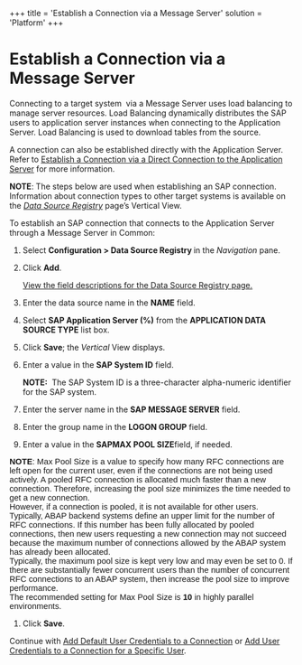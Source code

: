 +++
title = 'Establish a Connection via a Message Server'
solution = 'Platform'
+++

# Establish a Connection via a Message Server

Connecting to a target system  via a Message Server uses load balancing
to manage server resources. Load Balancing dynamically distributes the
SAP users to application server instances when connecting to the
Application Server. Load Balancing is used to download tables from the
source.

A connection can also be established directly with the Application
Server. Refer to [Establish a Connection via a Direct Connection to the
Application Server](Establish_a_Connection_Direct_Connection) for
more information.

<span style="font-weight: bold;">NOTE</span>: The steps below are used
when establishing an SAP connection. Information about connection types
to other target systems is available on
the<span style="font-style: italic;"> [Data Source
Registry](../Page_Desc/Data_Source_Registry_H#Data_Source_Registry_V)</span>
page’s Vertical View.

To establish an SAP connection that connects to the Application Server
through a Message Server in Common:

1.  Select <span style="font-weight: bold;">Configuration \> Data Source
    Registry </span>in the
    <span style="font-style: italic;">Navigation</span> pane.

2.  Click <span style="font-weight: bold;">Add</span>.
    
    [View the field descriptions for the Data Source Registry
    page.](../Page_Desc/Data_Source_Registry_H)

3.  Enter the data source name in the
    <span style="font-weight: bold;">NAME</span> field.

4.  Select <span style="font-weight: bold;">SAP Application Server
    (%)</span> from the <span style="font-weight: bold;">APPLICATION
    DATA SOURCE TYPE</span> list box.

5.  Click <span style="font-weight: bold;">Save</span>; the
    <span style="font-style: italic;">Vertical</span> View displays.

6.  Enter a value in the <span style="font-weight: bold;">SAP System
    ID</span> field.
    
    **NOTE:**  The SAP System ID is a three-character alpha-numeric
    identifier for the SAP system.

7.  Enter the server name in the <span style="font-weight: bold;">SAP
    MESSAGE SERVER</span> field.

8.  Enter the group name in the <span style="font-weight: bold;">LOGON
    GROUP</span> field.

9.  Enter a value in the **SAPMAX POOL SIZE**field, if
needed.

<span style="font-size: 11.0pt;font-family: Arial, sans-serif;">**NOTE**:
Max Pool Size is a value to specify how many RFC connections are left
open for the current user, even if the connections are not being used
actively. A pooled RFC connection is allocated much faster than a new
connection. Therefore, increasing the pool size minimizes the time
needed to get a new connection.  
However, if a connection is pooled, it is not available for other users.
Typically, ABAP backend systems define an upper limit for the number of
RFC connections. If this number has been fully allocated by pooled
connections, then new users requesting a new connection may not succeed
because the maximum number of connections allowed by the ABAP system has
already been allocated.  
Typically, the maximum pool size is kept very low and may even be set to
0. If there are substantially fewer concurrent users than the number of
concurrent RFC connections to an ABAP system, then increase the pool
size to improve performance.  
The recommended setting for Max Pool Size is **10** in highly parallel
environments.</span>

1.  Click <span style="font-weight: bold;">Save</span>.

Continue with [Add Default User Credentials to a
Connection](Add_Default_User_Credentials_to_a_Connection) or [Add
User Credentials to a Connection for a Specific
User](Add_User_Credentials_to_an_SAP_Connection_for_a_Specific_Use).
